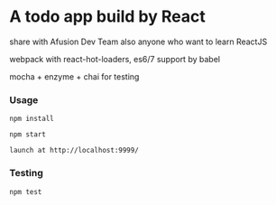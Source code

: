 # A todo app build by React

share with Afusion Dev Team also anyone who want to learn ReactJS

webpack with react-hot-loaders, es6/7 support by babel

mocha + enzyme + chai for testing

### Usage

```
npm install
```

```
npm start
```

```
launch at http://localhost:9999/
```

### Testing
```
npm test
```

